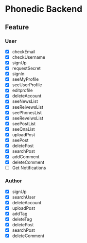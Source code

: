 # Phonedic Backend

## Feature

### User

- [x] checkEmail
- [x] checkUsername
- [x] signUp
- [x] requestSecret
- [x] signIn
- [x] seeMyProfile
- [x] seeUserProfile
- [x] editprofile
- [x] deleteAccount
- [x] seeNewsList
- [x] seeReivewsList
- [x] seePhonesList
- [x] seeReveiwsList
- [x] seePostList
- [x] seeQnaList
- [x] uploadPost
- [x] seePost
- [x] deletePost
- [x] searchPost
- [x] addComment
- [x] deleteComment
- [ ] Get Notifications

### Author

- [x] signUp
- [x] searchUser
- [x] deleteAccount
- [x] uploadPost
- [x] addTag
- [x] deleteTag
- [x] deletePost
- [x] searchPost
- [x] deleteComment
